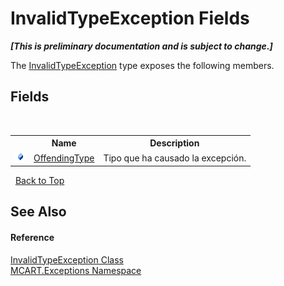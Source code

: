 # InvalidTypeException Fields
 _**\[This is preliminary documentation and is subject to change.\]**_

The <a href="d3237f73-936e-7ac2-c631-1ec211d9a535">InvalidTypeException</a> type exposes the following members.


## Fields
&nbsp;<table><tr><th></th><th>Name</th><th>Description</th></tr><tr><td>![Public field](media/pubfield.gif "Public field")</td><td><a href="e0aedec2-ab1b-7ff6-5e8b-9d29d6640db4">OffendingType</a></td><td>
Tipo que ha causado la excepción.</td></tr></table>&nbsp;
<a href="#invalidtypeexception-fields">Back to Top</a>

## See Also


#### Reference
<a href="d3237f73-936e-7ac2-c631-1ec211d9a535">InvalidTypeException Class</a><br /><a href="36e6166c-cb29-ee06-1b8a-ebc61fae7b0a">MCART.Exceptions Namespace</a><br />